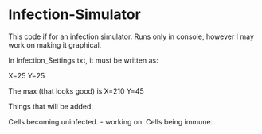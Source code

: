 # Infection-Simulator

This code if for an infection simulator.
Runs only in console, however I may work on making it graphical.

In Infection_Settings.txt, it must be written as:

X=25
Y=25

The max (that looks good) is X=210 Y=45

Things that will be added:

Cells becoming uninfected. - working on.
Cells being immune.
